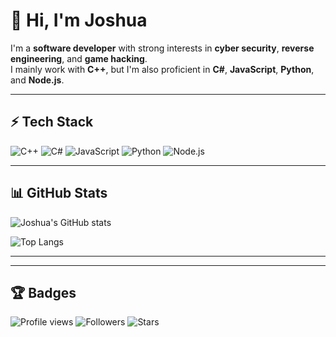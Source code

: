 # 👋 Hi, I'm Joshua

I'm a **software developer** with strong interests in **cyber security**, **reverse engineering**, and **game hacking**.  
I mainly work with **C++**, but I'm also proficient in **C#**, **JavaScript**, **Python**, and **Node.js**.

---

## ⚡ Tech Stack
![C++](https://img.shields.io/badge/C++-00599C?logo=c%2B%2B&logoColor=white)
![C#](https://img.shields.io/badge/C%23-239120?logo=c-sharp&logoColor=white)
![JavaScript](https://img.shields.io/badge/JavaScript-F7DF1E?logo=javascript&logoColor=black)
![Python](https://img.shields.io/badge/Python-3776AB?logo=python&logoColor=white)
![Node.js](https://img.shields.io/badge/Node.js-339933?logo=node.js&logoColor=white)

---

## 📊 GitHub Stats
![Joshua's GitHub stats](https://github-readme-stats.vercel.app/api?username=ItsJustJoshua&show_icons=true&theme=tokyonight)

![Top Langs](https://github-readme-stats.vercel.app/api/top-langs/?username=ItsJustJoshua&layout=compact&theme=tokyonight)

---

<!--
## 📫 Contact Me
- Email: your@email.com
- [LinkedIn](https://www.linkedin.com/in/yourprofile)
- [Twitter](https://twitter.com/yourprofile)
- [Personal Website](https://yourwebsite.com)
-->

---

## 🏆 Badges
![Profile views](https://komarev.com/ghpvc/?username=YOUR_USERNAME&color=blue)
![Followers](https://img.shields.io/github/followers/YOUR_USERNAME?style=social)
![Stars](https://img.shields.io/github/stars/YOUR_USERNAME?style=social)
